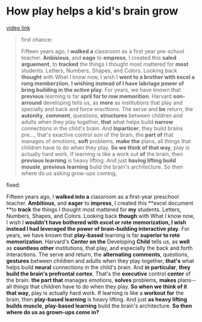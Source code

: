 # How play helps a kid's brain grow

[video link](https://www.youtube.com/watch?v=61yMFm40lIA&ab_channel=TED)

> first chance:
>
> Fifteen years ago, I **walked a** classroom as a first year pre-school teacher. **Anbisious**, and **eago** to **empress**, I created this **saled arguement**, to **tracked** the things I thought most mattered for **most** students. Letters, Numbers, Shapes, and Colors. Looking back **thought** with What I know now, I wish I **went to a brother with excel a rong memberziion**, **I wishing instead of I have labriage power of bring building in the active play**. For years, we have known that **previous** learning is far **spril for to row memorition**. Harvard **son-arround** developing tells us, as **more** as institutions that play and specially and back and force eracltions. The serve and **be** return, the **autonity**, **comment**, questions, **structures** between children and adults when they play together, **that** what helps build **narrow** connections in the child's brain. And **Inparticer**, they build brains pre..., that's exactive control son of the brain, the **part of** that manages of emotions, **soft** problems, **make** **the** plans, all things that children have to do when they play. **So we think of that way**, play is actually hard work. If learning is like a work out **of** the brain, then **previous learning** is heavy lifting. And just **having lifting build mousle**, **previous learning** build the brain's architecture. So then where do us asking grow-ups coming, 

 fixed:

Fifteen years ago, I **walked into a** classroom as a first-year preschool teacher. **Ambitious**, and **eager** to **impress**, I created this **excel document **to **track** the things I thought most mattered for **my** students. Letters, Numbers, Shapes, and Colors. Looking back **though** with What I know now, I wish I **wouldn't have bothered with excel or rote memorization, I wish instead I had leveraged the power of brain-building interactive play**. For years, we have known that **play-based** learning is far **superior to rote memorization**. Harvard's **Center on the** Developing  **Child** tells us, as **well** as **countless other** institutions, that play, and especially the back and forth interactions. The serve and return, the **alternating** **comments**, questions, **gestures** between children and adults when they play together, **that's** what helps build **neural** connections in the child's brain. And **in particular**, **they build the brain's prefrontal cortex**. That's the **executive** control **center** of the brain. **the part that** manages emotions, **solves** problems, **makes** plans--all things that children have to do when they play. **So when we think of it that way**, play is actually hard work. If learning is like a **workout** **for** the brain, then **play-based learning** is heavy lifting. And just **as heavy lifting builds muscle**, **play-based learning** build the brain's architecture. **So then where do us as grown-ups come in?**